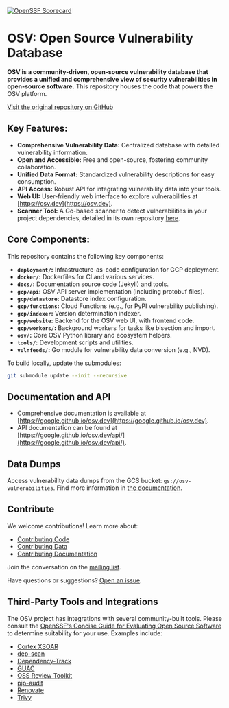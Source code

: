 [![OpenSSF Scorecard](https://api.securityscorecards.dev/projects/github.com/google/osv.dev/badge)](https://scorecard.dev/viewer/?uri=github.com/google/osv.dev)

# OSV: Open Source Vulnerability Database

**OSV is a community-driven, open-source vulnerability database that provides a unified and comprehensive view of security vulnerabilities in open-source software.**  This repository houses the code that powers the OSV platform.

[Visit the original repository on GitHub](https://github.com/google/osv.dev)

## Key Features:

*   **Comprehensive Vulnerability Data:** Centralized database with detailed vulnerability information.
*   **Open and Accessible:** Free and open-source, fostering community collaboration.
*   **Unified Data Format:** Standardized vulnerability descriptions for easy consumption.
*   **API Access:** Robust API for integrating vulnerability data into your tools.
*   **Web UI:** User-friendly web interface to explore vulnerabilities at [https://osv.dev](https://osv.dev).
*   **Scanner Tool:** A Go-based scanner to detect vulnerabilities in your project dependencies, detailed in its own repository [here](https://github.com/google/osv-scanner).

## Core Components:

This repository contains the following key components:

*   **`deployment/`:** Infrastructure-as-code configuration for GCP deployment.
*   **`docker/`:** Dockerfiles for CI and various services.
*   **`docs/`:** Documentation source code (Jekyll) and tools.
*   **`gcp/api`:** OSV API server implementation (including protobuf files).
*   **`gcp/datastore`:** Datastore index configuration.
*   **`gcp/functions`:** Cloud Functions (e.g., for PyPI vulnerability publishing).
*   **`gcp/indexer`:** Version determination indexer.
*   **`gcp/website`:** Backend for the OSV web UI, with frontend code.
*   **`gcp/workers/`:** Background workers for tasks like bisection and import.
*   **`osv/`:** Core OSV Python library and ecosystem helpers.
*   **`tools/`:** Development scripts and utilities.
*   **`vulnfeeds/`:** Go module for vulnerability data conversion (e.g., NVD).

To build locally, update the submodules:

```bash
git submodule update --init --recursive
```

## Documentation and API

*   Comprehensive documentation is available at [https://google.github.io/osv.dev](https://google.github.io/osv.dev).
*   API documentation can be found at [https://google.github.io/osv.dev/api/](https://google.github.io/osv.dev/api/).

## Data Dumps

Access vulnerability data dumps from the GCS bucket: `gs://osv-vulnerabilities`.  Find more information in [the documentation](https://google.github.io/osv.dev/data/#data-dumps).

## Contribute

We welcome contributions!  Learn more about:

*   [Contributing Code](CONTRIBUTING.md#contributing-code)
*   [Contributing Data](CONTRIBUTING.md#contributing-data)
*   [Contributing Documentation](CONTRIBUTING.md#contributing-documentation)

Join the conversation on the [mailing list](https://groups.google.com/g/osv-discuss).

Have questions or suggestions? [Open an issue](https://github.com/google/osv.dev/issues).

## Third-Party Tools and Integrations

The OSV project has integrations with several community-built tools. Please consult the [OpenSSF's Concise Guide for Evaluating Open Source Software](https://best.openssf.org/Concise-Guide-for-Evaluating-Open-Source-Software) to determine suitability for your use.  Examples include:

*   [Cortex XSOAR](https://github.com/demisto/content)
*   [dep-scan](https://github.com/AppThreat/dep-scan)
*   [Dependency-Track](https://github.com/DependencyTrack/dependency-track)
*   [GUAC](https://github.com/guacsec/guac)
*   [OSS Review Toolkit](https://github.com/oss-review-toolkit/ort)
*   [pip-audit](https://github.com/pypa/pip-audit)
*   [Renovate](https://github.com/renovatebot/renovate)
*   [Trivy](https://github.com/aquasecurity/trivy)
